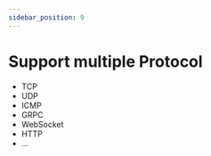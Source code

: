 ```yaml
---
sidebar_position: 9
---
```


# Support multiple Protocol

- TCP
- UDP
- ICMP
- GRPC
- WebSocket
- HTTP
- ...